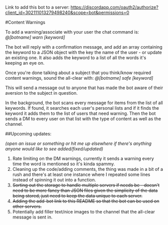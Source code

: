 Link to add this bot to a server: 
https://discordapp.com/oauth2/authorize?client_id=302111013279498240&scope=bot&permissions=0

#Content Warnings

To add a warning/associate with your user the chat command is: *@[botname] warn [keyword]*

The bot will reply with a confirmation message, and add an array containing the keyword to a JSON object with the key the name of the user - or update an existing one. It also adds the keyword to a list of all the words it's keeping an eye on. 

Once you're done talking about a subject that you think/know required content warnings, sound the all-clear with: *@[botname] safe [keyword]*

This will send a message out to anyone that has made the bot aware of their aversion to the subject in question. 


In the background, the bot scans every message for items from the list of all keywords. If found, it searches each user's personal lists and if it finds the keyword it adds them to the list of users that need warning. Then the bot sends a DM to every user on that list with the type of content as well as the channel.


##Upcoming updates: 

*(open an issue or something or hit me up elsewhere if there's anything anyone would like to see added/fixed/updated)*

1. Rate limiting on the DM warnings, currently it sends a warning every time the word is mentioned so it's kinda spammy.
2. Cleaning up the code/adding comments, the thing was made in a bit of a rush and there's at least one instance where I repeated some lines instead of spinning it out into a function. 
3. ~~Sorting out the storage to handle multiple servers if needs be - doesn't need to be more fancy than JSON files given the simplicity of the data being stored, just need to keep the data unique to each server.~~
4. ~~Adding the add-bot link to this README so that the bot can be used on other servers.~~
5. Potentially add filler text/nice images to the channel that the all-clear message is sent in.  
